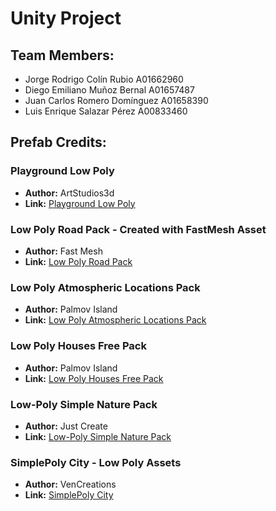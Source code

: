 # Unity Project 

## Team Members:
- Jorge Rodrigo Colín Rubio            A01662960
- Diego Emiliano Muñoz Bernal          A01657487
- Juan Carlos Romero Domínguez         A01658390
- Luis Enrique Salazar Pérez           A00833460

## Prefab Credits:

### Playground Low Poly
- **Author:** ArtStudios3d  
- **Link:** [Playground Low Poly](https://assetstore.unity.com/packages/3d/environments/playground-low-poly-191533)

### Low Poly Road Pack - Created with FastMesh Asset
- **Author:** Fast Mesh  
- **Link:** [Low Poly Road Pack](https://assetstore.unity.com/packages/3d/environments/roadways/low-poly-road-pack-created-with-fastmesh-asset-293643)

### Low Poly Atmospheric Locations Pack
- **Author:** Palmov Island  
- **Link:** [Low Poly Atmospheric Locations Pack](https://assetstore.unity.com/packages/3d/environments/landscapes/low-poly-atmospheric-locations-pack-278928)

### Low Poly Houses Free Pack
- **Author:** Palmov Island  
- **Link:** [Low Poly Houses Free Pack](https://assetstore.unity.com/packages/3d/props/exterior/low-poly-houses-free-pack-243926)

### Low-Poly Simple Nature Pack
- **Author:** Just Create  
- **Link:** [Low-Poly Simple Nature Pack](https://assetstore.unity.com/packages/3d/environments/landscapes/low-poly-simple-nature-pack-162153)

### SimplePoly City - Low Poly Assets
- **Author:** VenCreations  
- **Link:** [SimplePoly City](https://assetstore.unity.com/packages/3d/environments/simplepoly-city-low-poly-assets-58899)
